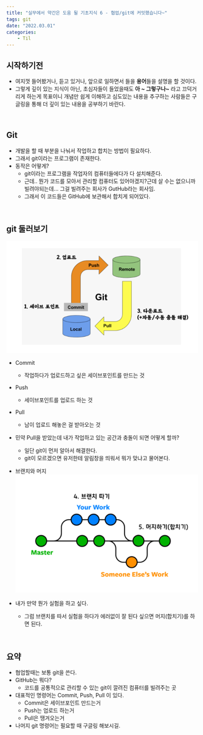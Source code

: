 ```yaml
---
title: "실무에서 약간은 도움 될 기초지식 6 - 협업/git에 커밋했습니다~"
tags: git
date: "2022.03.01"
categories: 
    - Til
---
```


## 시작하기전
- 여지껏 들어봤거나, 듣고 있거나, 앞으로 일하면서 들을 **용어**들을 설명을 할 것이다.
- 그렇게 깊이 있는 지식이 아닌, 초심자들이 들었을때도 **아 ~ 그렇구나~** 라고 끄덕거리게 하는게 목표이니 개념만 쉽게 이해하고 심도있는 내용을 추구하는 사람들은 구글링을 통해 더 깊이 있는 내용을 공부하기 바란다.

<br>

## Git
- 개발을 할 때 부분을 나눠서 작업하고 합치는 방법이 필요하다.
- 그래서 git이라는 프로그램이 존재한다.
- 동작은 어떻게?
    - git이라는 프로그램을 작업자의 컴퓨터들에다가 다 설치해준다.
    - 근데.. 뭔가 코드를 모아서 관리할 컴퓨터도 있어야겠지?근데 살 수는 없으니까 빌려야되는데... 그걸 빌려주는 회사가 GutHub라는 회사임.
    - 그래서 이 코드들은 GitHub에 보관해서 합치게 되어있다.

<br>

## git 둘러보기
![](/assets/images/gits1.PNG)

- Commit
    - 작업하다가 업로드하고 싶은 세이브포인트를 만드는 것
- Push
    - 세이브포인트를 업로드 하는 것
- Pull
    - 남이 업로드 해놓은 걸 받아오는 것

- 민약 Pull을 받았는데 내가 작업하고 있는 공간과 충돌이 되면 어떻게 할까?
    - 일단 git이 먼저 알아서 해결한다.
    - git이 모르겠으면 유저한테 알림창을 띄워서 뭐가 맞냐고 물어본다.
- 브랜치와 머지
![](/assets/images/gits2.PNG)
- 내가 만약 뭔가 실험을 하고 싶다.
    - 그럼 브랜치를 따서 실험을 하다가 에러없이 잘 된다 싶으면 머지(합치기)를 하면 된다.

<br>

## 요약
- 협업할때는 보통 git을 쓴다.
- GitHub는 뭐다?
    - 코드를 공통적으로 관리할 수 있는 git이 깔려진 컴퓨터를 빌려주는 곳
- 대표적인 명령어는 Commit, Push, Pull 이 있다.
    - Commit은 세이브포인트 만드는거
    - Push는 업로드 하는거
    - Pull은 땡겨오는거
- 나머지 git 명령어는 필요할 때 구글링 해보시길.